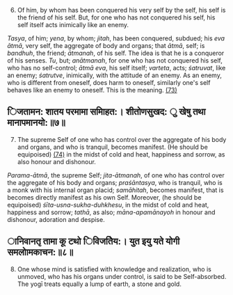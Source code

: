 6. Of him, by whom has been conquered his very self by the self, his self is the friend of his self. But, for one who has not conquered his self, his self itself acts inimically like an enemy.

*Tasya*, of him; *yena*, by whom; *jitah*, has been conquered, subdued; his *eva ātmā*, very self, the aggregate of body and organs; that *ātmā*, self; is *bandhuh*, the friend; *ātmanah*, of his self. The idea is that he is a conqueror of his senses. *Tu*, but; *anātmanah*, for one who has not conquered his self, who has no self-control; *ātmā eva*, his self itself; *varteta*, acts; *śatruvat*, like an enemy; *śatrutve*, inimically, with the attitude of an enemy. As an enemy, who is different from oneself, does harm to oneself, similarly one's self behaves like an enemy to oneself. This is the meaning. [\(73\)](#page--1-0)

## िजतामन: शातय परमामा समािहत:। शीतोणसुखद: ु खेषु तथा मानापमानयो:॥७॥

7. The supreme Self of one who has control over the aggregate of his body and organs, and who is tranquil, becomes manifest. (He should be equipoised) [\(74\)](#page--1-1) in the midst of cold and heat, happiness and sorrow, as also honour and dishonour.

*Parama-ātmā*, the supreme Self; *jita-ātmanah*, of one who has control over the aggregate of his body and organs; *praśāntasya*, who is tranquil, who is a monk with his internal organ placid; *samāhitah*, becomes manifest, that is becomes directly manifest as his own Self. Moreover, (he should be equipoised) *śīta-usna-sukha-duhkhesu*, in the midst of cold and heat, happiness and sorrow; *tathā*, as also; *māna-apamānayoh* in honour and dishonour, adoration and despise.

## ानिवानतृ तामा कू टथो िविजतेिय:। युत इयु यते योगी समलोामकाचन:॥८॥

8. One whose mind is satisfied with knowledge and realization, who is unmoved, who has his organs under control, is said to be Self-absorbed. The yogī treats equally a lump of earth, a stone and gold.